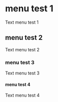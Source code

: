 

# menu test 1

Text menu test 1

## menu test 2

Text menu test 2

### menu test 3

Text menu test 3

#### menu test 4

Text menu test 4

